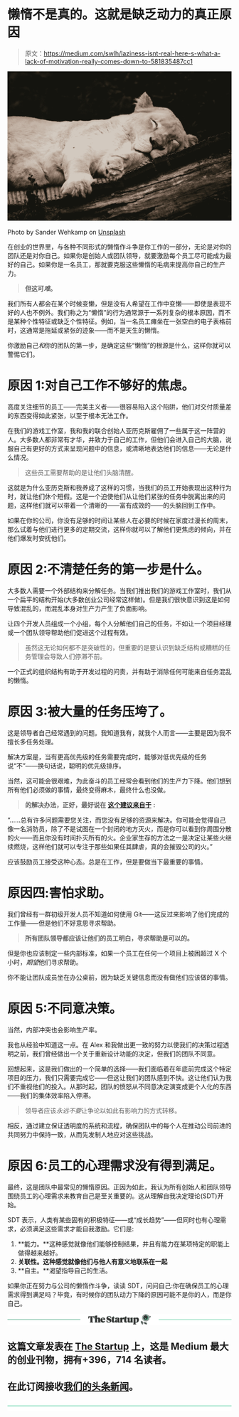 # 懒惰不是真的。这就是缺乏动力的真正原因

> 原文：<https://medium.com/swlh/laziness-isnt-real-here-s-what-a-lack-of-motivation-really-comes-down-to-581835487cc1>

![](img/74a1d481bbc31037bd8557a98ae3259f.png)

Photo by Sander Wehkamp on [Unsplash](https://unsplash.com/photos/1SiSH8B-Lr8)

在创业的世界里，与各种不同形式的懒惰作斗争是你工作的一部分，无论是对你的团队还是对你自己。如果你是创始人或团队领导，就要激励每个员工尽可能成为最好的自己。如果你是一名员工，那就要克服这些懒惰的毛病来提高你自己的生产力。

> **但这可*难*。**

我们所有人都会在某个时候变懒，但是没有人希望在工作中变懒——即使是表现不好的人也不例外。我们称之为“懒惰”的行为通常源于一系列复杂的根本原因，而不是某种个性特征或缺乏个性特征。例如，当一名员工瘫坐在一张空白的电子表格前时，这通常是拖延或紧张的迹象——而不是天生的懒惰。

你激励自己*和*你的团队的第一步，是确定这些“懒惰”的根源是什么，这样你就可以警惕它们。

# **原因 1:对自己工作不够好的焦虑。**

高度关注细节的员工——完美主义者——很容易陷入这个陷阱，他们对交付质量差的东西变得如此紧张，以至于根本无法工作。

在我们的游戏工作室，我和我的联合创始人亚历克斯雇佣了一些属于这一阵营的人。大多数人都非常有才华，并致力于自己的工作，但他们会进入自己的大脑，说服自己有更好的方式来呈现问题中的信息，或清晰地表达他们的信息——无论是什么情况。

> 这些员工需要帮助的是让他们头脑清醒。

这就是为什么亚历克斯和我养成了这样的习惯，当我们的员工开始表现出这种行为时，就让他们休个短假。这是一个迫使他们从让他们紧张的任务中脱离出来的问题，这样他们就可以带着一个清晰的——富有成效的——的头脑回到工作中。

如果在你的公司，你没有足够的时间让某些人在必要的时候在家度过漫长的周末，那么试着与他们进行更多的定期交流，这样你就可以了解他们更焦虑的倾向，并在他们爆发时安抚他们。

# **原因 2:不清楚任务的第一步是什么。**

大多数人需要一个外部结构来分解任务。当我们推出我们的游戏工作室时，我们从一个扁平的结构开始(大多数创业公司经常这样做)。但是我们很快意识到这是如何导致混乱的，而混乱本身对生产力产生了负面影响。

让四个开发人员组成一个小组，每个人分解他们自己的任务，不如让一个项目经理或一个团队领导帮助他们促进这个过程有效。

> 虽然这无论如何都不是突破性的，但重要的是要认识到缺乏结构或糟糕的任务管理会导致人们停滞不前。

一个正式的组织结构有助于开发过程的问责，并有助于消除任何可能来自任务混乱的懒惰。

# 原因 3:被大量的任务压垮了。

这是领导者自己经常遇到的问题。我知道我有，就我个人而言——主要是因为我不擅长多任务处理。

解决方案是，当有更高优先级的任务需要完成时，能够对低优先级的任务说“不”——换句话说，聪明的优先级排序。

当然，这可能会很艰难，为此奋斗的员工经常会看到他们的生产力下降。他们想到所有他们必须做的事情，最终变得麻木，最终什么也没做。

> **的解决办法，正好，最好说在** [**这个建议来自于**](/s/story/7-counterintuitive-rules-for-growing-your-business-super-fast-9dcdc2bfc649) **:**

“……总有许多问题需要您关注，而您没有足够的资源来解决。你可能会觉得自己像一名消防员，除了不是试图在一个封闭的地方灭火，而是你可以看到你周围分散的火——而且你没有时间扑灭所有的火。企业家生存的方法之一是决定让某些火继续燃烧，这样他们就可以专注于那些如果任其肆虐，真的会摧毁公司的火。”

应该鼓励员工接受这种心态。总是在工作，但是要做当下最重要的事情。

# **原因四:害怕求助。**

我们曾经有一群初级开发人员不知道如何使用 Git——这反过来影响了他们完成的工作量——但是他们不好意思寻求帮助。

> **所有团队领导都应该让他们的员工明白，寻求帮助是可以的。**

但是你也应该制定一些内部标准，如果一个员工在任何一个项目上被困超过 X 个小时，*期望*他们寻求帮助。

你不能让团队成员坐在办公桌前，因为缺乏关键信息而没有做他们应该做的事情。

# **原因 5:不同意决策。**

当然，内部冲突也会影响生产率。

我也从经验中知道这一点。在 Alex 和我做出更一致的努力以使我们的决策过程透明之前，我们曾经做出一个关于重新设计功能的决定，但我们的团队不同意。

回想起来，这是我们做出的一个简单的选择——我们面临着在年底前完成这个特定项目的压力，我们只需要完成它——但这让我们的团队感到不快。这让他们认为我们不重视他们的投入。从那时起，团队的愤怒从不同意决定演变成更个人化的东西——我们的集体效率陷入停滞。

> 领导者应该*永远不要*让争论以如此有影响力的方式转移。

相反，通过建立保证透明度的系统和流程，确保团队中的每个人在推动公司前进的共同努力中保持一致，从而先发制人地应对这些挑战。

# **原因 6:员工的心理需求没有得到满足。**

最终，这是团队中最常见的懒惰原因。正因为如此，我认为所有创始人和团队领导围绕员工的心理需求来教育自己是至关重要的。这从理解自我决定理论(SDT)开始。

SDT 表示，人类有某些固有的积极特征——或“成长趋势”——但同时也有心理需求，必须满足这些需求才能自我激励。它们是:

1.  **能力。**这种感觉就像他们能够控制结果，并且有能力在某项特定的职能上做得越来越好。
2.  **关联性。这种感觉就像他们与他人有意义地联系在一起**
3.  **自主。**渴望指导自己的生活。

如果你正在努力与公司的懒惰作斗争，读读 SDT，问问自己:你在确保员工的心理需求得到满足吗？毕竟，有时候你的团队动力下降的原因可能不是你的人，而是你自己。

[![](img/308a8d84fb9b2fab43d66c117fcc4bb4.png)](https://medium.com/swlh)

## 这篇文章发表在 [The Startup](https://medium.com/swlh) 上，这是 Medium 最大的创业刊物，拥有+396，714 名读者。

## 在此订阅接收[我们的头条新闻](http://growthsupply.com/the-startup-newsletter/)。

[![](img/b0164736ea17a63403e660de5dedf91a.png)](https://medium.com/swlh)